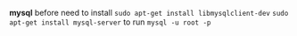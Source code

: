 **mysql**
before need to install `sudo apt-get install libmysqlclient-dev`
`sudo apt-get install mysql-server`
to run `mysql -u root -p`